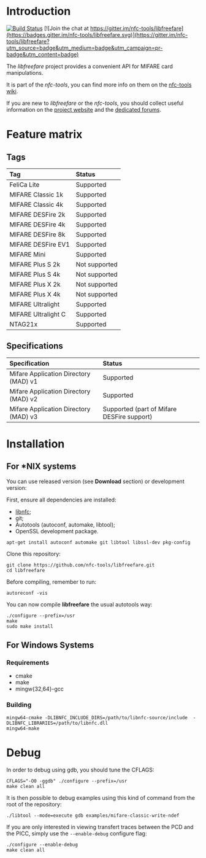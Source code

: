 # Introduction

[![Build Status](https://travis-ci.org/nfc-tools/libfreefare.svg?branch=master)](https://travis-ci.org/nfc-tools/libfreefare)
[![Join the chat at https://gitter.im/nfc-tools/libfreefare](https://badges.gitter.im/nfc-tools/libfreefare.svg)](https://gitter.im/nfc-tools/libfreefare?utm_source=badge&utm_medium=badge&utm_campaign=pr-badge&utm_content=badge)

The _libfreefare_ project provides a convenient API for MIFARE card manipulations.

It is part of the _nfc-tools_, you can find more info on them on the [nfc-tools wiki](http://nfc-tools.org/).

If you are new to _libfreefare_ or the _nfc-tools_, you should collect useful information on the [project website](http://nfc-tools.org/) and the [dedicated forums](http://www.libnfc.org/community).

# Feature matrix
## Tags
| Tag                 | Status        |
|:--------------------|:--------------|
| FeliCa Lite         | Supported     |
| MIFARE Classic 1k   | Supported     |
| MIFARE Classic 4k   | Supported     |
| MIFARE DESFire 2k   | Supported     |
| MIFARE DESFire 4k   | Supported     |
| MIFARE DESFire 8k   | Supported     |
| MIFARE DESFire EV1  | Supported     |
| MIFARE Mini         | Supported     |
| MIFARE Plus S 2k    | Not supported |
| MIFARE Plus S 4k    | Not supported |
| MIFARE Plus X 2k    | Not supported |
| MIFARE Plus X 4k    | Not supported |
| MIFARE Ultralight   | Supported     |
| MIFARE Ultralight C | Supported     |
| NTAG21x             | Supported     |

## Specifications
| Specification                         | Status    |
|:--------------------------------------|:----------|
| Mifare Application Directory (MAD) v1 | Supported |
| Mifare Application Directory (MAD) v2 | Supported |
| Mifare Application Directory (MAD) v3 | Supported (part of Mifare DESFire support) |

# Installation

## For *NIX systems

You can use released version (see **Download** section) or development version:

First, ensure all dependencies are installed:
* [libnfc](https://github.com/nfc-tools/libnfc);
* git;
* Autotools (autoconf, automake, libtool);
* OpenSSL development package.
```
apt-get install autoconf automake git libtool libssl-dev pkg-config
```

Clone this repository:
```
git clone https://github.com/nfc-tools/libfreefare.git
cd libfreefare
```

Before compiling, remember to run:
```
autoreconf -vis
```

You can now compile **libfreefare** the usual autotools way:
```
./configure --prefix=/usr
make
sudo make install
```
## For Windows Systems

### Requirements

* cmake
* make
* mingw{32,64}-gcc

### Building

    mingw64-cmake -DLIBNFC_INCLUDE_DIRS=/path/to/libnfc-source/include  -DLIBNFC_LIBRARIES=/path/to/libnfc.dll
    mingw64-make

# Debug
In order to debug using gdb, you should tune the CFLAGS:
```
CFLAGS="-O0 -ggdb" ./configure --prefix=/usr
make clean all
```

It is then possible to debug examples using this kind of command from the root of the repository:
```
./libtool --mode=execute gdb examples/mifare-classic-write-ndef
```

If you are only interested in viewing transfert traces between the PCD and the PICC, simply use the `--enable-debug` configure flag:
```
./configure --enable-debug
make clean all
```
